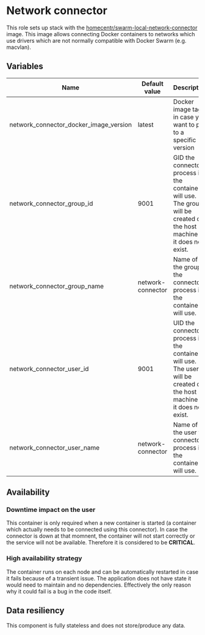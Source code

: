 # Network connector

This role sets up stack with the [homecentr/swarm-local-network-connector](https://github.com/homecentr/docker-swarm-local-network-connector) image. This image allows connecting Docker containers to networks which use drivers which are not normally compatible with Docker Swarm (e.g. macvlan).

## Variables

| Name | Default value | Description |
|----|-----------|-----------|
| network_connector_docker_image_version | latest | Docker image tag in case you want to pin to a specific version |
| network_connector_group_id | 9001 | GID the connector process in the container will use. The group will be created on the host machine if it does not exist. |
| network_connector_group_name | network-connector | Name of the group the connector process in the container will use. |
| network_connector_user_id | 9001 | UID the connector process in the container will use. The user will be created on the host machine if it does not exist. |
| network_connector_user_name | network-connector | Name of the user the connector process in the container will use. |

## Availability

### Downtime impact on the user
This container is only required when a new container is started (a container which actually needs to be connected using this connector). In case the connector is down at that momnent, the container will not start correctly or the service will not be available. Therefore it is considered to be **CRITICAL**.

### High availability strategy
The container runs on each node and can be automatically restarted in case it fails because of a transient issue. The application does not have state it would need to maintain and no dependencies. Effectively the only reason why it could fail is a bug in the code itself.

## Data resiliency

This component is fully stateless and does not store/produce any data.